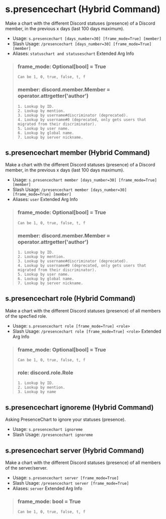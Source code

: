 # s.presencechart (Hybrid Command)
Make a chart with the different Discord statuses (presence) of a Discord member, in the previous x days (last 100 days maximum).<br/>
 - Usage: `s.presencechart [days_number=30] [frame_mode=True] [member]`
 - Slash Usage: `/presencechart [days_number=30] [frame_mode=True] [member]`
 - Aliases: `statuschart and statuseschart`
Extended Arg Info
> ### frame_mode: Optional[bool] = True
> ```
> Can be 1, 0, true, false, t, f
> ```
> ### member: discord.member.Member = operator.attrgetter('author')
> 
> 
>     1. Lookup by ID.
>     2. Lookup by mention.
>     3. Lookup by username#discriminator (deprecated).
>     4. Lookup by username#0 (deprecated, only gets users that migrated from their discriminator).
>     5. Lookup by user name.
>     6. Lookup by global name.
>     7. Lookup by server nickname.
> 
>     
## s.presencechart member (Hybrid Command)
Make a chart with the different Discord statuses (presence) of a Discord member, in the previous x days (last 100 days maximum).<br/>
 - Usage: `s.presencechart member [days_number=30] [frame_mode=True] [member]`
 - Slash Usage: `/presencechart member [days_number=30] [frame_mode=True] [member]`
 - Aliases: `user`
Extended Arg Info
> ### frame_mode: Optional[bool] = True
> ```
> Can be 1, 0, true, false, t, f
> ```
> ### member: discord.member.Member = operator.attrgetter('author')
> 
> 
>     1. Lookup by ID.
>     2. Lookup by mention.
>     3. Lookup by username#discriminator (deprecated).
>     4. Lookup by username#0 (deprecated, only gets users that migrated from their discriminator).
>     5. Lookup by user name.
>     6. Lookup by global name.
>     7. Lookup by server nickname.
> 
>     
## s.presencechart role (Hybrid Command)
Make a chart with the different Discord statuses (presence) of all members of the specfied role.<br/>
 - Usage: `s.presencechart role [frame_mode=True] <role>`
 - Slash Usage: `/presencechart role [frame_mode=True] <role>`
Extended Arg Info
> ### frame_mode: Optional[bool] = True
> ```
> Can be 1, 0, true, false, t, f
> ```
> ### role: discord.role.Role
> 
> 
>     1. Lookup by ID.
>     2. Lookup by mention.
>     3. Lookup by name
> 
>     
## s.presencechart ignoreme (Hybrid Command)
Asking PresenceChart to ignore your statuses (presence).<br/>
 - Usage: `s.presencechart ignoreme`
 - Slash Usage: `/presencechart ignoreme`
## s.presencechart server (Hybrid Command)
Make a chart with the different Discord statuses (presence) of all members of the server/server.<br/>
 - Usage: `s.presencechart server [frame_mode=True]`
 - Slash Usage: `/presencechart server [frame_mode=True]`
 - Aliases: `server`
Extended Arg Info
> ### frame_mode: bool = True
> ```
> Can be 1, 0, true, false, t, f
> ```

